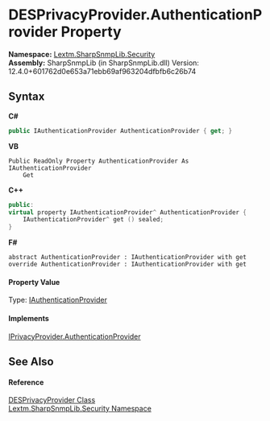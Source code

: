 # DESPrivacyProvider.AuthenticationProvider Property 
 

**Namespace:**&nbsp;<a href="N_Lextm_SharpSnmpLib_Security">Lextm.SharpSnmpLib.Security</a><br />**Assembly:**&nbsp;SharpSnmpLib (in SharpSnmpLib.dll) Version: 12.4.0+601762d0e653a71ebb69af963204dfbfb6c26b74

## Syntax

**C#**<br />
``` C#
public IAuthenticationProvider AuthenticationProvider { get; }
```

**VB**<br />
``` VB
Public ReadOnly Property AuthenticationProvider As IAuthenticationProvider
	Get
```

**C++**<br />
``` C++
public:
virtual property IAuthenticationProvider^ AuthenticationProvider {
	IAuthenticationProvider^ get () sealed;
}
```

**F#**<br />
``` F#
abstract AuthenticationProvider : IAuthenticationProvider with get
override AuthenticationProvider : IAuthenticationProvider with get
```


#### Property Value
Type: <a href="T_Lextm_SharpSnmpLib_Security_IAuthenticationProvider">IAuthenticationProvider</a>

#### Implements
<a href="P_Lextm_SharpSnmpLib_Security_IPrivacyProvider_AuthenticationProvider">IPrivacyProvider.AuthenticationProvider</a><br />

## See Also


#### Reference
<a href="T_Lextm_SharpSnmpLib_Security_DESPrivacyProvider">DESPrivacyProvider Class</a><br /><a href="N_Lextm_SharpSnmpLib_Security">Lextm.SharpSnmpLib.Security Namespace</a><br />